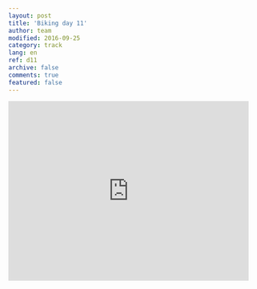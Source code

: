 ```yaml
---   
layout: post 
title: 'Biking day 11'  
author: team 
modified: 2016-09-25
category: track 
lang: en 
ref: d11
archive: false 
comments: true 
featured: false 
--- 
```


                                                                                                                                                                                                                                                                                                                                                                                              

<iframe width='480' height='360' src='http://track-kit.net/maps_s3/?v=embed&track=229812.gpx' frameborder='0' allowfullscreen></iframe>
